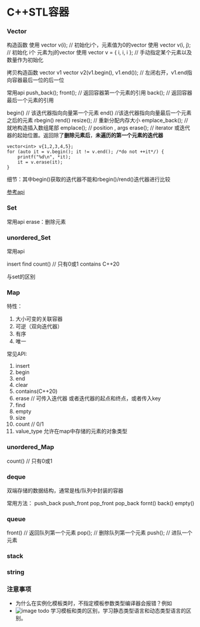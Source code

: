 
# C++STL容器

### Vector

构造函数
使用 vector<int> v(i); // 初始化i个，元素值为0的vector
使用 vector<int> v(i, j); // 初始化 i个 元素为j的vector
使用 vector<int> v = { i, i, i }; // 手动指定某个元素以及数量作为初始化

拷贝构造函数
vector<int> v1
vector<int> v2(v1.begin(), v1.end()); // 左闭右开，v1.end指向容器最后一位的后一位

常用api
push_back();
front(); // 返回容器第一个元素的引用
back(); // 返回容器最后一个元素的引用

begin() // 该迭代器指向向量第一个元素
end()  //该迭代器指向向量最后一个元素之后的元素
rbegin()
rend()
resize(); // 重新分配内存大小
emplace_back(); // 就地构造插入数组尾部
emplace(); // position , args
erase(); // iterator 或迭代器的起始位置。返回除了**删除元素后**，**未遍历的第一个元素的迭代器**
```
vector<int> v{1,2,3,4,5};
for (auto it = v.begin(); it != v.end(); /*do not ++it*/) {
    printf("%d\n", *it);
    it = v.erase(it);
}
```

细节：其中begin()获取的迭代器不能和rbegin()/rend()迭代器进行比较

[参考api](https://learn.microsoft.com/zh-cn/cpp/standard-library/vector-class?view=msvc-170)

### Set

常用api
erase：删除元素

### unordered_Set

常用api

insert
find
count() // 只有0或1
contains C++20

与set的区别

### Map

特性：
1. 大小可变的关联容器
2. 可逆（双向迭代器）
3. 有序
4. 唯一

常见API:

1. insert
2. begin
3. end
4. clear
5. contains(C++20)
6. erase // 可传入迭代器 或者迭代器的起点和终点，或者传入key
7. find
8. empty
9. size
10. count // 0/1
11. value_type 允许在map中存储的元素的对象类型


### unordered_Map

count() // 只有0或1

### deque
双端存储的数据结构，通常是栈/队列中封装的容器

常用方法：
push_back
push_front
pop_front
pop_back
fornt()
back()
empty()

### queue

front() // 返回队列第一个元素
pop(); // 删除队列第一个元素
push(); // 进队一个元素

### stack

### string

### 注意事项

- 为什么在实例化模板类时，不指定模板参数类型编译器会报错？例如
- ![image](https://github.com/user-attachments/assets/e57c4384-6b97-4a7b-952b-03e501cdad70)
todo 学习模板和类的区别，学习静态类型语言和动态类型语言的区别。


